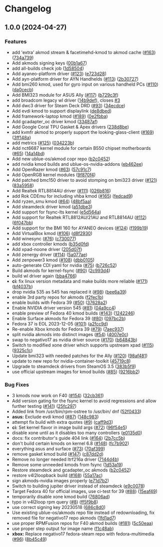 # Changelog

## 1.0.0 (2024-04-27)


### Features

* add 'extra' akmod stream & facetimehd-kmod to akmod cache ([#163](https://github.com/mulderje/akmods/issues/163)) ([734a739](https://github.com/mulderje/akmods/commit/734a739fe83ae6e9103300393b18d1a3fbdd439b))
* Add akmods signing keys ([00b1a67](https://github.com/mulderje/akmods/commit/00b1a67b7fb891484f717a3acd227b0a7371c561))
* add all-builds check job ([1d58504](https://github.com/mulderje/akmods/commit/1d58504fab4c8594a734a42d998658bdcd6b091c))
* Add ayaneo-platform driver ([#123](https://github.com/mulderje/akmods/issues/123)) ([e723d28](https://github.com/mulderje/akmods/commit/e723d28f3bf8ad62e29cdeb630d45fbcb8205ad9))
* Add ayn-platform driver for AYN Handhelds ([#113](https://github.com/mulderje/akmods/issues/113)) ([2b30727](https://github.com/mulderje/akmods/commit/2b30727b3245505a927161883a0372b46bdf25ce))
* Add bmi260 kmod, used for gyro input on various handheld PCs ([#110](https://github.com/mulderje/akmods/issues/110)) ([da0cecb](https://github.com/mulderje/akmods/commit/da0cecbda0f7cc35c0205621469c13b5b6a8075d))
* Add BMI323 module for ASUS Ally ([#117](https://github.com/mulderje/akmods/issues/117)) ([b729c3f](https://github.com/mulderje/akmods/commit/b729c3f0b9bec7a03e69a99e9103b285f3d8aa43))
* add broadcom legacy wl driver ([14b9def](https://github.com/mulderje/akmods/commit/14b9def3cf609cdb6b3e2c5f9260ad60547c4c22)), closes [#3](https://github.com/mulderje/akmods/issues/3)
* Add dwc3 driver for Steam Deck DRD ([#93](https://github.com/mulderje/akmods/issues/93)) ([34ecdce](https://github.com/mulderje/akmods/commit/34ecdce58f41b7e2e5c638b7c93af19f93292dad))
* Add evdi kmod to support displaylink ([de8dbed](https://github.com/mulderje/akmods/commit/de8dbed3050de11232472c415d5e1b02a21fe6c2))
* Add framework-laptop kmod ([#189](https://github.com/mulderje/akmods/issues/189)) ([0e2fbba](https://github.com/mulderje/akmods/commit/0e2fbbaef259c985b45ff79cee2b6c8b0697b74e))
* Add gcadapter_oc driver kmod ([33487af](https://github.com/mulderje/akmods/commit/33487afb2585b2d3189060e3ebcbdef28211b124))
* Add Google Coral TPU Gasket & Apex drivers ([238d8be](https://github.com/mulderje/akmods/commit/238d8bea41225fc4b24f1911707e546af9252e5b))
* add kvmfr akmod to properly support the looking-glass-client ([#169](https://github.com/mulderje/akmods/issues/169)) ([3ff148a](https://github.com/mulderje/akmods/commit/3ff148aea7ccf714aa8dde74abba37f4d7aed1c8))
* add metrics ([#125](https://github.com/mulderje/akmods/issues/125)) ([034223b](https://github.com/mulderje/akmods/commit/034223bde6538152f964bf80dbdd46d4fde2da5d))
* Add nct6687 kernel module for certain B550 chipset motherboards ([#65](https://github.com/mulderje/akmods/issues/65)) ([14a14bd](https://github.com/mulderje/akmods/commit/14a14bd8d601da8dacb1953d968a637a3b502982))
* Add new ublue-os/akmod copr repo ([b2c0452](https://github.com/mulderje/akmods/commit/b2c0452a234a357f9377619e6b0290322aaa4375))
* add nvidia kmod builds and ublue-os-nvidia-addons ([eb462ee](https://github.com/mulderje/akmods/commit/eb462ee50a40eeaf54b594f015a81a3712b94c7e))
* Add OpenRazer kmod ([#63](https://github.com/mulderje/akmods/issues/63)) ([57c91c7](https://github.com/mulderje/akmods/commit/57c91c70cf901ede5287a5b3723136ba7d84b258))
* Add OpenRGB kernel modules ([9f870f4](https://github.com/mulderje/akmods/commit/9f870f42865a24a3f5e7f27528b2844487bdb5c6))
* Add patched bmc150 driver to avoid stomping on bmi323 driver ([#121](https://github.com/mulderje/akmods/issues/121)) ([83a5958](https://github.com/mulderje/akmods/commit/83a595886830e296c2a8a035f4df2d5453d4111b))
* Add Realtek RTL8814AU driver ([#111](https://github.com/mulderje/akmods/issues/111)) ([026b816](https://github.com/mulderje/akmods/commit/026b816a5b0ab92ff35a95a15c582bb6757119dd))
* add Rok CDEmu for including vhba kmod ([#165](https://github.com/mulderje/akmods/issues/165)) ([fedcad9](https://github.com/mulderje/akmods/commit/fedcad9f999519db469ce74b713a31a494e4d6de))
* Add ryzen_smu kmod ([#64](https://github.com/mulderje/akmods/issues/64)) ([48bf5aa](https://github.com/mulderje/akmods/commit/48bf5aa69f084a9e332485481b3a72e53cf9d685))
* Add steamdeck driver kmod ([a51dbe3](https://github.com/mulderje/akmods/commit/a51dbe37467248825c9b2a6b068d928f85f783e0))
* Add support for fsync-lts kernel ([e5d564a](https://github.com/mulderje/akmods/commit/e5d564ace5196bc3debf252aeb6eb0448805f03e))
* Add support for Realtek RTL8812AU/21AU and RTL8814AU ([#112](https://github.com/mulderje/akmods/issues/112)) ([6f047bb](https://github.com/mulderje/akmods/commit/6f047bb93cf2d34373f2cedcf2c2d107ce8d9811))
* Add support for the BMI 160 for AYANEO devices ([#124](https://github.com/mulderje/akmods/issues/124)) ([f199b19](https://github.com/mulderje/akmods/commit/f199b1973d2f93b65f224a7abc889af171a2df2c))
* Add VirtualBox kmod ([#106](https://github.com/mulderje/akmods/issues/106)) ([d8f2930](https://github.com/mulderje/akmods/commit/d8f293074d7b1ecbc61918fa0e26379259949575))
* Add winesync ([#76](https://github.com/mulderje/akmods/issues/76)) ([c730077](https://github.com/mulderje/akmods/commit/c73007718f262fb1e09f525569d988c550cc4bca))
* add xbox controller kmods ([b35d0fd](https://github.com/mulderje/akmods/commit/b35d0fdc1712ae12823cdcfea7846c6110d6121c))
* Add xpad-noone driver ([205d07f](https://github.com/mulderje/akmods/commit/205d07f6f2e01b955eeeb6f19593668eb67d3edc))
* Add zenergy driver ([#114](https://github.com/mulderje/akmods/issues/114)) ([5a077ae](https://github.com/mulderje/akmods/commit/5a077ae3b3dd7ef62641575251ccdfff1cf5066b))
* Add zenpower3 kmod ([#108](https://github.com/mulderje/akmods/issues/108)) ([dbb0105](https://github.com/mulderje/akmods/commit/dbb0105fc3d920d987caeb14e9b6f6935ad29611))
* auto-generate CDI yaml for nvidia ([#75](https://github.com/mulderje/akmods/issues/75)) ([b726c52](https://github.com/mulderje/akmods/commit/b726c52b25e955daaa87609d1362adefe8c10e24))
* Build akmods for kernel-fsync ([#90](https://github.com/mulderje/akmods/issues/90)) ([2c993d4](https://github.com/mulderje/akmods/commit/2c993d425b4bda272f466152dba54f8c50672090))
* build wl driver again ([bba4766](https://github.com/mulderje/akmods/commit/bba4766cf8ce2c1cc705d62842ea189f93999d76))
* **ci:** fix linux version metadata and make builds more reliable ([#171](https://github.com/mulderje/akmods/issues/171)) ([bf4037b](https://github.com/mulderje/akmods/commit/bf4037b8f71f347c29c61eeb69364f5a86ce4a0b))
* drop nvidia 535 as 545 has replaced it ([#98](https://github.com/mulderje/akmods/issues/98)) ([bee6a39](https://github.com/mulderje/akmods/commit/bee6a398633f70c7aa2119b8170535a4bd4b75d6))
* enable 3rd party repos for akmods ([f2fec1b](https://github.com/mulderje/akmods/commit/f2fec1b3f18a98ee2a823c33bce09dad53268964))
* enable builds with Fedora 39 ([#50](https://github.com/mulderje/akmods/issues/50)) ([37628a2](https://github.com/mulderje/akmods/commit/37628a2bf372435af51b0e54886e0e65c43bbedf))
* Enable NVIDIA driver version 545 ([#81](https://github.com/mulderje/akmods/issues/81)) ([04a9cc4](https://github.com/mulderje/akmods/commit/04a9cc4c043f53e05adb39f384998210d92896ee))
* enable preview of Fedora 40 kmod builds ([#143](https://github.com/mulderje/akmods/issues/143)) ([1242246](https://github.com/mulderje/akmods/commit/1242246706a780d78d9dc1de04a0fd9c0a9a1372))
* Enable Surface akmods for Fedora 39 ([#80](https://github.com/mulderje/akmods/issues/80)) ([097bc2b](https://github.com/mulderje/akmods/commit/097bc2b3edc4ad3c51be8c61ddfbff45eb8cb3d0))
* Fedora 37 is EOL 2023-12-05 ([#101](https://github.com/mulderje/akmods/issues/101)) ([a2fcc9d](https://github.com/mulderje/akmods/commit/a2fcc9d7bde59e2750300789db2982adb6656745))
* Re-enable Xbox kmods for Fedora 39 ([#79](https://github.com/mulderje/akmods/issues/79)) ([7aec937](https://github.com/mulderje/akmods/commit/7aec937f65d5399ffdf3a3cef706e70f4ec23c71))
* split nvidia akmods into distinct images ([#54](https://github.com/mulderje/akmods/issues/54)) ([4007e0c](https://github.com/mulderje/akmods/commit/4007e0cb22a9715634eda8cd773315c5e74b1a6a))
* swap to negativo17 as nvidia driver source ([#170](https://github.com/mulderje/akmods/issues/170)) ([b64843b](https://github.com/mulderje/akmods/commit/b64843b14ec6fa62e65354a66ad06a88f7c3bcba))
* Switch to modified xone driver which supports upstream xpad ([#115](https://github.com/mulderje/akmods/issues/115)) ([9325c1c](https://github.com/mulderje/akmods/commit/9325c1ccd33a58268524a3864ce0ef559774a2e7))
* Update bmi323 with needed patches for the Ally ([#120](https://github.com/mulderje/akmods/issues/120)) ([98af481](https://github.com/mulderje/akmods/commit/98af481a0737eaaca2224e772eba6ef8d6d492fd))
* update to new repo for nvidia-container-toolkit ([45719c8](https://github.com/mulderje/akmods/commit/45719c8d4f2320772f8a4584c70a3b715fbfd88b))
* Upgrade to steamdeck drivers from SteamOS 3.5 ([383b5f9](https://github.com/mulderje/akmods/commit/383b5f9b7abd0d205e4b7a100defb27267fd2a6a))
* use official upstream images for kmod builds ([#85](https://github.com/mulderje/akmods/issues/85)) ([9216bb2](https://github.com/mulderje/akmods/commit/9216bb208a86319b60e620d2c06676a8ede56261))


### Bug Fixes

* 3 kmods now work on F40 ([#154](https://github.com/mulderje/akmods/issues/154)) ([32cb361](https://github.com/mulderje/akmods/commit/32cb3613191ba012163c7c3109318651f2b86112))
* Add version gating for the fsync kernel to avoid regressions and allow further testing ([#141](https://github.com/mulderje/akmods/issues/141)) ([25fc297](https://github.com/mulderje/akmods/commit/25fc297f168f42d2c897cc752cfce7afcd52548e))
* Added link from /usr/bin/rpm-ostree to /usr/bin/ dnf ([52f0433](https://github.com/mulderje/akmods/commit/52f0433d0c2b940090a79db8c7523f4140f1d07a))
* **asus:** Exclude evdi kmod ([#87](https://github.com/mulderje/akmods/issues/87)) ([148c983](https://github.com/mulderje/akmods/commit/148c983d60d6a721eccc8b5b6945f5c6502101f0))
* attempt fix build with extra quotes ([#9](https://github.com/mulderje/akmods/issues/9)) ([caff9d3](https://github.com/mulderje/akmods/commit/caff9d33ceb7b3e7741d74486183ef6dd29fb9df))
* **ci:** Set kernel flavor in image build args ([#72](https://github.com/mulderje/akmods/issues/72)) ([96f54e5](https://github.com/mulderje/akmods/commit/96f54e58b7a807f28d7698b0f0452335f14b2cc2))
* disable xone until as it disables too many controllers ([e0135d0](https://github.com/mulderje/akmods/commit/e0135d08d0528cf02098d9576b7671007058c0ac))
* docs: fix contributor's guide 404 link ([#164](https://github.com/mulderje/akmods/issues/164)) ([2b7cc5b](https://github.com/mulderje/akmods/commit/2b7cc5b16dbdf1c05ee12152b31525368186cbe0))
* don't build certain kmods on kernel 6.8 ([#148](https://github.com/mulderje/akmods/issues/148)) ([fc7b902](https://github.com/mulderje/akmods/commit/fc7b9025f81482399cf40b34a9652bd42b825969))
* everything asus and surface ([#73](https://github.com/mulderje/akmods/issues/73)) ([70af399](https://github.com/mulderje/akmods/commit/70af39999c681566bd1c66f23834daa37b996aaa))
* remove gasket kmod build ([#147](https://github.com/mulderje/akmods/issues/147)) ([c87dd2d](https://github.com/mulderje/akmods/commit/c87dd2d648328e2720e94428ea6dd1b885194911))
* Remove no longer needed ltrf216a driver ([7144d4b](https://github.com/mulderje/akmods/commit/7144d4b20a1044ba1473fba16612a2ba44c14e04))
* Remove some unneeded kmods from fsync ([1d53a19](https://github.com/mulderje/akmods/commit/1d53a19244fb1b6181df924ee89d83848eb5ea4a))
* Restore steamdeck and gcadapter_oc akmods ([b2c0452](https://github.com/mulderje/akmods/commit/b2c0452a234a357f9377619e6b0290322aaa4375))
* restore v4l2loopback build ([#168](https://github.com/mulderje/akmods/issues/168)) ([55a17ac](https://github.com/mulderje/akmods/commit/55a17ac4e7a7c8a940d712460299cd25130ee5b4))
* sign akmods-nvidia images properly ([e71d7b2](https://github.com/mulderje/akmods/commit/e71d7b22c30f63fe273ba2015fe8cdc40c755690))
* Switch to building jupiter driver instead of steamdeck ([e9c0078](https://github.com/mulderje/akmods/commit/e9c0078220e1cff3cb8192d9c1de930092b05c17))
* Target Fedora 40 for official images, use ci-test for 39 ([#88](https://github.com/mulderje/akmods/issues/88)) ([15eaf49](https://github.com/mulderje/akmods/commit/15eaf4988ce068e8b93ba14e0f7718ab3cb29d90))
* temporarily disable xone kmod build ([76806ad](https://github.com/mulderje/akmods/commit/76806adc856db2163c188125ba7546362282cee2))
* typo in v4l2loop rpm query ([#8](https://github.com/mulderje/akmods/issues/8)) ([ff5f9b8](https://github.com/mulderje/akmods/commit/ff5f9b874842e2b2314355293534c27aceabc9e3))
* use correct signing key 20230518 ([686c8d0](https://github.com/mulderje/akmods/commit/686c8d0522155e213a262eee9e67a8b376686b5d))
* Use existing ublue-os/akmods repo file instead of redownloading, fix removed file for negativo17 repo akmods ([1fd1ad7](https://github.com/mulderje/akmods/commit/1fd1ad78a43998377f43c04738895b085cdc97ba))
* use proper RPMFusion repos for F40 akmod builds ([#181](https://github.com/mulderje/akmods/issues/181)) ([5c50eaa](https://github.com/mulderje/akmods/commit/5c50eaaf9fa295c0a8288c62d06499aa2a3b1c52))
* use proper step output for image name ([f1c48ab](https://github.com/mulderje/akmods/commit/f1c48ab3e98b5819c01f7146237e2506b1fdc718))
* **xbox:** Replace negativo17 fedora-steam repo with fedora-multimedia ([#96](https://github.com/mulderje/akmods/issues/96)) ([8b45c49](https://github.com/mulderje/akmods/commit/8b45c49800136acf8fa30980b0096f7542c3f184))
